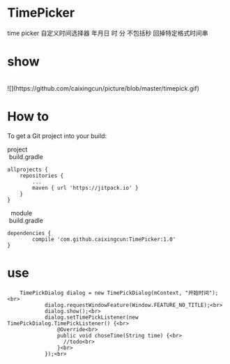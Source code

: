 # TimePicker
time picker
自定义时间选择器
年月日 时 分  不包括秒
回掉特定格式时间串<br>

# show
<br>
![](https://github.com/caixingcun/picture/blob/master/timepick.gif)  


# How to<br>

To get a Git project into your build:<br>

project<br>
  build.gradle
  
	allprojects {
		repositories {
			...
			maven { url 'https://jitpack.io' }
		}
	}
  
module  <br>
  build.gradle
  
 	dependencies {
	        compile 'com.github.caixingcun:TimePicker:1.0'
	}
  
  
# use<br>
        TimePickDialog dialog = new TimePickDialog(mContext, "开始时间");<br>
                dialog.requestWindowFeature(Window.FEATURE_NO_TITLE);<br>
                dialog.show();<br>
                dialog.setTimePickListener(new TimePickDialog.TimePickListener() {<br>
                    @Override<br>
                    public void choseTime(String time) {<br>
                      //todo<br>
                    }<br>
                });<br>
